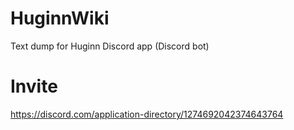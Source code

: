 # HuginnWiki
Text dump for Huginn Discord app (Discord bot)

# Invite
https://discord.com/application-directory/1274692042374643764 
